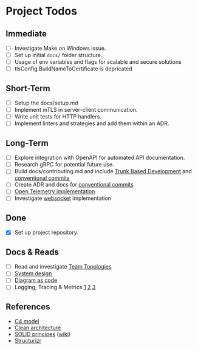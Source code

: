 # Project Todos

## Immediate

- [ ] Investigate Make on Windows issue.
- [ ] Set up initial `docs/` folder structure.
- [ ] Usage of env variables and flags for scalable and secure solutions
- [ ] tlsConfig.BuildNameToCertificate is depricated
 
## Short-Term

- [ ] Setup the docs/setup.md
- [ ] Implement mTLS in server-client communication.
- [ ] Write unit tests for HTTP handlers.
- [ ] Implement linters and strategies and add them within an ADR.

## Long-Term

- [ ] Explore integration with OpenAPI for automated API documentation.
- [ ] Research gRPC for potential future use.
- [ ] Build docs/contributing.md and include [Trunk Based Development](https://trunkbaseddevelopment.com/) and [conventional commits](https://www.conventionalcommits.org/en/v1.0.0/)
- [ ] Create ADR and docs for [conventional commits](https://www.conventionalcommits.org/en/v1.0.0/)
- [ ] [Open Telemetry implementation](https://github.com/open-telemetry/opentelemetry-go)
- [ ] Investigate [websocket](https://thinhdanggroup.github.io/websocket-vs-http2/) implementation
## Done

- [x] Set up project repository.

## Docs & Reads

- [ ] Read and investigate [Team Topologies](https://teamtopologies.com/)
- [ ] [System design](https://bytebytego.com/courses/system-design-interview/foreword)
- [ ] [Diagram as code](https://www.youtube.com/watch?v=jCd6XfWLZsg)
- [ ] Logging, Tracing & Metrics [1](https://www.youtube.com/channel/UCZgt6AzoyjslHTC9dz0UoTw/community?lb=Ugkx6hFPFXZvllSwQ6UTJ7QYIiyzMyD9RTSS) [2](https://microsoft.github.io/code-with-engineering-playbook/observability/log-vs-metric-vs-trace/) [3](https://peter.bourgon.org/blog/2017/02/21/metrics-tracing-and-logging.html)

## References

- [C4 model](https://c4model.com/)
- [Clean architecture](https://blog.cleancoder.com/uncle-bob/2012/08/13/the-clean-architecture.html)
- [SOLID principes](https://www.freecodecamp.org/news/solid-principles-for-better-software-design/) ([wiki](https://en.wikipedia.org/wiki/SOLID))
- [Structurizr](https://structurizr.com/)
